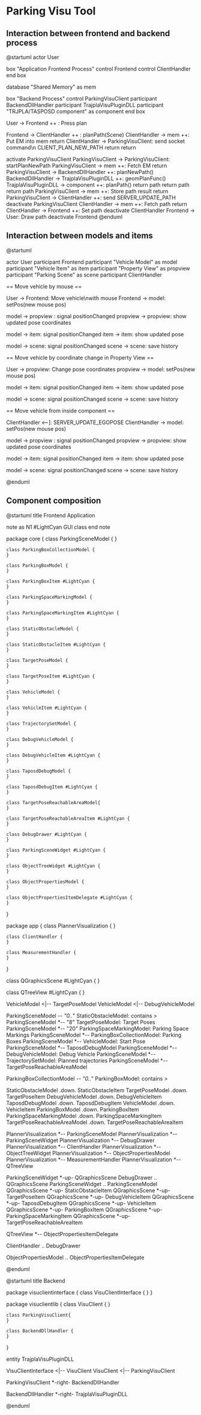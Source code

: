Parking Visu Tool
=================

## Interaction between frontend and backend process ##

@startuml
actor User

box "Application Frontend Process"
control Frontend
control ClientHandler
end box

database "Shared Memory" as mem

box "Backend Process"
control ParkingVisuClient
participant BackendDllHandler
participant TrajplaVisuPluginDLL
participant "TRJPLA/TASPOSD component" as component
end box

User -> Frontend ++ : Press plan

Frontend -> ClientHandler ++ : planPath(Scene)
ClientHandler -> mem ++: Put EM into mem
return
ClientHandler -> ParkingVisuClient: send socket command\n CLIENT_PLAN_NEW_PATH
return
return

activate ParkingVisuClient
ParkingVisuClient -> ParkingVisuClient: startPlanNewPath
ParkingVisuClient -> mem ++: Fetch EM
return
ParkingVisuClient -> BackendDllHandler ++: planNewPath()
BackendDllHandler -> TrajplaVisuPluginDLL ++: geomPlanFunc()
TrajplaVisuPluginDLL -> component ++: planPath()
return path
return path
return path
ParkingVisuClient -> mem ++: Store path result
return
ParkingVisuClient -> ClientHandler ++: send SERVER_UPDATE_PATH
deactivate ParkingVisuClient
ClientHandler -> mem ++: Fetch path
return
ClientHandler -> Frontend ++: Set path
deactivate ClientHandler
Frontend -> User: Draw path
deactivate Frontend
@enduml

## Interaction between models and items ##

@startuml

actor User
participant Frontend
participant "Vehicle Model" as model
participant "Vehicle Item" as item
participant "Property View" as propview
participant "Parking Scene" as scene
participant ClientHandler

== Move vehicle by mouse ==

User -> Frontend: Move vehicle\nwith mouse
Frontend -> model: setPos(new mouse pos)

model -> propview : signal positionChanged
propview -> propview: show updated pose coordinates

model -> item: signal positionChanged
item -> item: show updated pose

model -> scene: signal positionChanged
scene -> scene: save history

== Move vehicle by coordinate change in Property View ==

User -> propview: Change pose coordinates
propview -> model: setPos(new mouse pos)

model -> item: signal positionChanged
item -> item: show updated pose

model -> scene: signal positionChanged
scene -> scene: save history

== Move vehicle from inside component ==

ClientHandler <--]: SERVER_UPDATE_EGOPOSE
ClientHandler ->  model: setPos(new mouse pos)

model -> propview : signal positionChanged
propview -> propview: show updated pose coordinates

model -> item: signal positionChanged
item -> item: show updated pose

model -> scene: signal positionChanged
scene -> scene: save history

@enduml

## Component composition ##

@startuml
title Frontend Application

note as N1 #LightCyan
  GUI class
end note


package core {
    class ParkingSceneModel {
    }

    class ParkingBoxCollectionModel {
    }

    class ParkingBoxModel {
    }

    class ParkingBoxItem #LightCyan {
    }

    class ParkingSpaceMarkingModel {
    }

    class ParkingSpaceMarkingItem #LightCyan {
    }

    class StaticObstacleModel {
    }

    class StaticObstacleItem #LightCyan {
    }

    class TargetPoseModel {
    }

    class TargetPoseItem #LightCyan {
    }

    class VehicleModel {
    }

    class VehicleItem #LightCyan {
    }

    class TrajectorySetModel {
    }

    class DebugVehicleModel {
    }

    class DebugVehicleItem #LightCyan {
    }

    class TaposdDebugModel {
    }

    class TaposdDebugItem #LightCyan {
    }

    class TargetPoseReachableAreaModel{
    }

    class TargetPoseReachableAreaItem #LightCyan {
    }

    class DebugDrawer #LightCyan {
    }

    class ParkingSceneWidget #LightCyan {
    }

    class ObjectTreeWidget #LightCyan {
    }

    class ObjectPropertiesModel {
    }

    class ObjectPropertiesItemDelegate #LightCyan {
    }
}

package app {
    class PlannerVisualization {
    }

    class ClientHandler {
    }

    class MeasurementHandler {
    }
}

class QGraphicsScene #LightCyan {
}

class QTreeView #LightCyan {
}

VehicleModel <|-- TargetPoseModel
VehicleModel <|-- DebugVehicleModel

ParkingSceneModel  *-- "0..*" StaticObstacleModel: contains >
ParkingSceneModel  *-- "8" TargetPoseModel: Target Poses
ParkingSceneModel  *-- "20" ParkingSpaceMarkingModel: Parking Space Markings
ParkingSceneModel  *-- ParkingBoxCollectionModel: Parking Boxes
ParkingSceneModel  *-- VehicleModel: Start Pose
ParkingSceneModel  *-- TaposdDebugModel
ParkingSceneModel  *-- DebugVehicleModel: Debug Vehicle
ParkingSceneModel  *-- TrajectorySetModel: Planned trajectories
ParkingSceneModel  *-- TargetPoseReachableAreaModel


ParkingBoxCollectionModel  *-- "0..*" ParkingBoxModel: contains >

StaticObstacleModel .down. StaticObstacleItem
TargetPoseModel .down. TargetPoseItem
DebugVehicleModel .down. DebugVehicleItem
TaposdDebugModel .down. TaposdDebugItem
VehicleModel .down. VehicleItem
ParkingBoxModel .down. ParkingBoxItem
ParkingSpaceMarkingModel .down. ParkingSpaceMarkingItem
TargetPoseReachableAreaModel .down. TargetPoseReachableAreaItem

PlannerVisualization *-- ParkingSceneModel
PlannerVisualization *-- ParkingSceneWidget
PlannerVisualization *-- DebugDrawer
PlannerVisualization *-- ClientHandler
PlannerVisualization *-- ObjectTreeWidget
PlannerVisualization *-- ObjectPropertiesModel
PlannerVisualization *-- MeasurementHandler
PlannerVisualization *-- QTreeView

ParkingSceneWidget *-up- QGraphicsScene
DebugDrawer .. QGraphicsScene
ParkingSceneWidget .. ParkingSceneModel
QGraphicsScene *-up- StaticObstacleItem
QGraphicsScene *-up- TargetPoseItem
QGraphicsScene *-up- DebugVehicleItem
QGraphicsScene *-up- TaposdDebugItem
QGraphicsScene *-up- VehicleItem
QGraphicsScene *-up- ParkingBoxItem
QGraphicsScene *-up- ParkingSpaceMarkingItem
QGraphicsScene *-up- TargetPoseReachableAreaItem

QTreeView *-- ObjectPropertiesItemDelegate

ClientHandler .. DebugDrawer

ObjectPropertiesModel .. ObjectPropertiesItemDelegate

@enduml

@startuml
title Backend

package visuclientinterface {
    class VisuClientInterface {
    }
}

package visuclientlib {
    class VisuClient {
    }

    class ParkingVisuClient{
    }

    class BackendDllHandler {
    }
}

entity TrajplaVisuPluginDLL

VisuClientInterface <|-- VisuClient
VisuClient <|-- ParkingVisuClient

ParkingVisuClient *-right- BackendDllHandler

BackendDllHandler *-right- TrajplaVisuPluginDLL


@enduml
